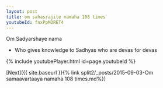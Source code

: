 ```yaml
---
layout: post
title: om sahasrajite namaha 108 times
youtubeId: fnxPpM2RET4
---
```

 
 
Om Sadyarshaye nama 
 
 -  Who gives knowledge to Sadhyas who are devas for devas 
 
  
 
  
 
 
 
 
 
 


{% include youtubePlayer.html id=page.youtubeId %}
 
[Next]({{ site.baseurl }}{% link  split2/_posts/2015-09-03-Om samaavartaaya namaha 108 times.md%})
 
